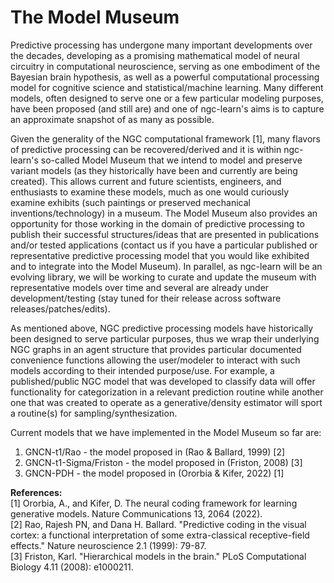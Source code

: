 # The Model Museum

Predictive processing has undergone many important developments over the decades,
developing as a promising mathematical model of neural circuitry in computational
neuroscience, serving as one embodiment of the Bayesian brain hypothesis, as
well as a powerful computational processing model for cognitive science and
statistical/machine learning. Many different models, often designed to serve
one or a few particular modeling purposes, have been proposed (and still are)
and one of ngc-learn's aims is to capture an approximate snapshot of as many as
possible.

Given the generality of the NGC computational framework [1], many
flavors of predictive processing can be recovered/derived and it is within
ngc-learn's so-called Model Museum that we intend to model and preserve variant
models (as they historically have been and currently are being created). This
allows current and future scientists, engineers, and enthusiasts to examine
these models, much as one would curiously examine exhibits (such paintings
or preserved mechanical inventions/technology) in a museum.
The Model Museum also provides an opportunity for those working in the domain
of predictive processing to publish their successful structures/ideas that are
presented in publications and/or tested applications (contact us if you have a
particular published or representative predictive processing model that you
would like exhibited and to integrate into the Model Museum).
In parallel, as ngc-learn will be an evolving library, we will be working to
curate and update the museum with representative models over time
and several are already under development/testing (stay tuned for their release
across software releases/patches/edits).

As mentioned above, NGC predictive processing models have historically been
designed to serve particular purposes, thus we wrap their underlying NGC graphs
in an agent structure that provides particular documented convenience functions
allowing the user/modeler to interact with such models according to their
intended purpose/use. For example, a published/public NGC model that was
developed to classify data will offer functionality for categorization in a
relevant prediction routine while another one that was created to operate as
a generative/density estimator will sport a routine(s) for sampling/synthesization.

Current models that we have implemented in the Model Museum so far are:
1. GNCN-t1/Rao - the model proposed in (Rao &amp; Ballard, 1999) [2]
2. GNCN-t1-Sigma/Friston - the model proposed in (Friston, 2008) [3]
3. GNCN-PDH - the model proposed in (Ororbia &amp; Kifer, 2022) [1]


**References:** <br>
[1] Ororbia, A., and Kifer, D. The neural coding framework for learning
generative models. Nature Communications 13, 2064 (2022). <br>
[2] Rao, Rajesh PN, and Dana H. Ballard. "Predictive coding in the visual cortex:
a functional interpretation of some extra-classical receptive-field effects."
Nature neuroscience 2.1 (1999): 79-87. <br>
[3] Friston, Karl. "Hierarchical models in the brain." PLoS Computational
Biology 4.11 (2008): e1000211.
